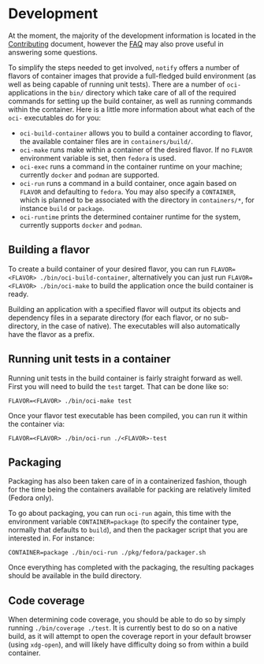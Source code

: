 # Development

At the moment, the majority of the development information is located in the
[Contributing](./CONTRIBUTING.md) document, however the [FAQ](FAQ.md) may also
prove useful in answering some questions.

To simplify the steps needed to get involved, `notify` offers a number of
flavors of container images that provide a full-fledged build environment (as
well as being capable of running unit tests). There are a number of `oci-`
applications in the `bin/` directory which take care of all of the required
commands for setting up the build container, as well as running commands within
the container. Here is a little more information about what each of the `oci-`
executables do for you:
* `oci-build-container` allows you to build a container according to
  flavor, the available container files are in `containers/build/`.
* `oci-make` runs make within a container of the desired flavor. If no
  `FLAVOR` environment variable is set, then `fedora` is used.
* `oci-exec` runs a command in the container runtime on your machine;
  currently `docker` and `podman` are supported.
* `oci-run` runs a command in a build container, once again
  based on `FLAVOR` and defaulting to `fedora`. You may also specify
  a `CONTAINER`, which is planned to be associated with the directory in
  `containers/*`, for instance `build` or `package`.
* `oci-runtime` prints the determined container runtime for the system,
  currently supports `docker` and `podman`.

## Building a flavor

To create a build container of your desired flavor, you can run `FLAVOR=<FLAVOR>
./bin/oci-build-container`, alternatively you can just run `FLAVOR=<FLAVOR>
./bin/oci-make` to build the application once the build container is ready.

Building an application with a specified flavor will output its objects and
dependency files in a separate directory (for each flavor, or no sub-directory,
in the case of native). The executables will also automatically have the flavor
as a prefix.

## Running unit tests in a container

Running unit tests in the build container is fairly straight forward as well.
First you will need to build the `test` target. That can be done like so:

`FLAVOR=<FLAVOR> ./bin/oci-make test`

Once your flavor test executable has been compiled, you can run it within the
container via:

`FLAVOR=<FLAVOR> ./bin/oci-run ./<FLAVOR>-test`

## Packaging

Packaging has also been taken care of in a containerized fashion, though for the
time being the containers available for packing are relatively limited (Fedora
only).

To go about packaging, you can run `oci-run` again, this time with the
environment variable `CONTAINER=package` (to specify the container type,
normally that defaults to `build`), and then the packager script that you are
interested in. For instance:

`CONTAINER=package ./bin/oci-run ./pkg/fedora/packager.sh`

Once everything has completed with the packaging, the resulting packages should
be available in the build directory.

## Code coverage

When determining code coverage, you should be able to do so by simply running
`./bin/coverage ./test`. It is currently best to do so on a native build, as it
will attempt to open the coverage report in your default browser (using
`xdg-open`), and will likely have difficulty doing so from within a build
container.
